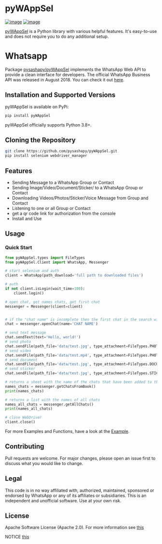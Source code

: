 # pyWAppSel
[![image](https://flat.badgen.net/badge/release/1.0.4/blue)](https://github.com/pysashapy/pyWAppSel)
[![image](https://flat.badgen.net/badge/python/3.10/orange)](https://www.python.org/downloads/release/python-3102/)

[pyWAppSel](https://pypi.org/project/pyWAppSel/) is a Python library with various helpful features.
It's easy-to-use and does not require you to do any additional setup.

# Whatsapp
Package [pysashapy/pyWAppSel](https://github.com/pysashapy/pyWAppSel) implements the WhatsApp Web API to provide a clean interface for developers. The official WhatsApp Business API was released in August 2018. You can check it out [here](https://www.whatsapp.com/business/api).

## Installation and Supported Versions

pyWAppSel is available on PyPi:

```bash
pip install pyWAppSel
```

pyWAppSel officially supports Python 3.8+.

## Cloning the Repository

```bash
git clone https://github.com/pysashapy/pyWAppSel.git
pip install selenium webdriver_manager
```

## Features

- Sending Message to a WhatsApp Group or Contact
- Sending Image/Video/Document/Sticker/ to a WhatsApp Group or Contact
- Downloading Videos/Photos/Sticker/Voice Message from Group and Contact
- Listening to one or all Group or Contact
- get a qr code link for authorization from the console
- Install and Use

## Usage

### Quick Start
```py
from pyWAppSel.types import FileTypes
from pyWAppSel.Client import WhatsApp, Messenger

# start selenium and auth
client = WhatsApp(path_download='full path to downloaded files')

# auth
if not client.isLogin(wait_time=100):
    client.login()

# open chat, get names chats, get first chat
messenger = Messenger(client=client)


# if the "chat name" is incomplete then the first chat in the search will be selected
chat = messenger.openChat(name='CHAT NAME')

# send text message
chat.sendText(text='Hello, world!')
# send photo
chat.sendFile(path_file='data/test.jpg', type_attachment=FileTypes.PHOTO_VIDEO)
# send video
chat.sendFile(path_file='data/test.mp4', type_attachment=FileTypes.PHOTO_VIDEO)
# send document
chat.sendFile(path_file='data/test.jpg', type_attachment=FileTypes.DOCUMENT)
# send sticker
chat.sendFile(path_file='data/test.jpg', type_attachment=FileTypes.STICKER)

# returns a sheet with the name of the chats that have been added to the number book
names_chats = messenger.getChatsFromBook()
print(names_chats)

# returns a list with the names of all chats
names_all_chats = messenger.getAllChats()
print(names_all_chats)

# close WebDriver
client.close()
```

For more Examples and Functions, have a look at the [Example](https://github.com/pysashapy/pyWAppSel/tree/main/examples).

## Contributing

Pull requests are welcome. For major changes, please open an issue first to discuss what you would like to change.

## Legal
This code is in no way affiliated with, authorized, maintained, sponsored or endorsed by WhatsApp or any of its
affiliates or subsidiaries. This is an independent and unofficial software. Use at your own risk.

## License

Apache Software License (Apache 2.0).
For more information see [this](https://github.com/pysashapy/pyWAppSel/blob/main/LICENSE)

NOTICE [this](https://github.com/pysashapy/pyWAppSel/blob/main/NOTICE)